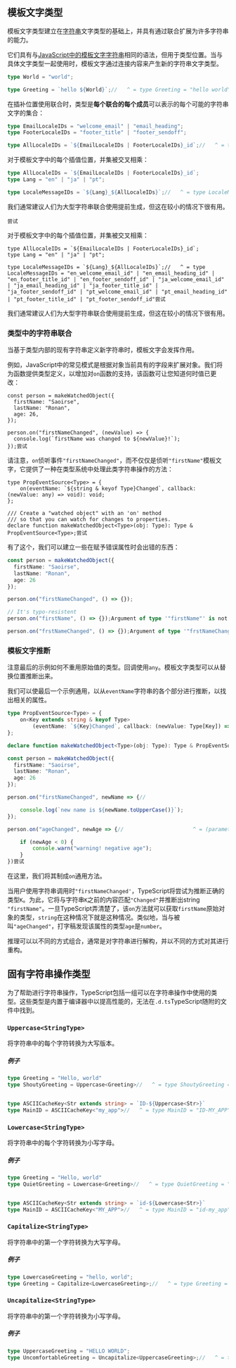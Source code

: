 ## 模板文字类型

模板文字类型建立在[字符串](https://www.typescriptlang.org/docs/handbook/2/everyday-types.html#literal-types)文字类型的基础上，并具有通过联合扩展为许多字符串的能力。

它们具有与[JavaScript中的模板文字字符串](https://developer.mozilla.org/en-US/docs/Web/JavaScript/Reference/Template_literals)相同的语法，但用于类型位置。当与具体文字类型一起使用时，模板文字通过连接内容来产生新的字符串文字类型。

```ts
type World = "world";

type Greeting = `hello ${World}`;//   ^ = type Greeting = "hello world"
```

在插补位置使用联合时，类型是**每个联合的每个成员**可以表示的每个可能的字符串文字的集合：

```ts
type EmailLocaleIDs = "welcome_email" | "email_heading";
type FooterLocaleIDs = "footer_title" | "footer_sendoff";

type AllLocaleIDs = `${EmailLocaleIDs | FooterLocaleIDs}_id`;//   ^ = type AllLocaleIDs = "welcome_email_id" | "email_heading_id" | "footer_title_id" | "footer_sendoff_id"
```

对于模板文字中的每个插值位置，并集被交叉相乘：

```ts
type AllLocaleIDs = `${EmailLocaleIDs | FooterLocaleIDs}_id`;
type Lang = "en" | "ja" | "pt";

type LocaleMessageIDs = `${Lang}_${AllLocaleIDs}`;//   ^ = type LocaleMessageIDs = "en_welcome_email_id" | "en_email_heading_id" | "en_footer_title_id" | "en_footer_sendoff_id" | "ja_welcome_email_id" | "ja_email_heading_id" | "ja_footer_title_id" | "ja_footer_sendoff_id" | "pt_welcome_email_id" | "pt_email_heading_id" | "pt_footer_title_id" | "pt_footer_sendoff_id"
```

我们通常建议人们为大型字符串联合使用提前生成，但这在较小的情况下很有用。

```
尝试
```

对于模板文字中的每个插值位置，并集被交叉相乘：

```
type AllLocaleIDs = `${EmailLocaleIDs | FooterLocaleIDs}_id`;
type Lang = "en" | "ja" | "pt";

type LocaleMessageIDs = `${Lang}_${AllLocaleIDs}`;//   ^ = type LocaleMessageIDs = "en_welcome_email_id" | "en_email_heading_id" | "en_footer_title_id" | "en_footer_sendoff_id" | "ja_welcome_email_id" | "ja_email_heading_id" | "ja_footer_title_id" | "ja_footer_sendoff_id" | "pt_welcome_email_id" | "pt_email_heading_id" | "pt_footer_title_id" | "pt_footer_sendoff_id"尝试
```

我们通常建议人们为大型字符串联合使用提前生成，但这在较小的情况下很有用。

### 类型中的字符串联合

当基于类型内部的现有字符串定义新字符串时，模板文字会发挥作用。

例如，JavaScript中的常见模式是根据对象当前具有的字段来扩展对象。我们将为函数提供类型定义，以增加对`on`函数的支持，该函数可让您知道何时值已更改：

```
const person = makeWatchedObject({
  firstName: "Saoirse",
  lastName: "Ronan",
  age: 26,
});

person.on("firstNameChanged", (newValue) => {
  console.log(`firstName was changed to ${newValue}!`);
});尝试
```

请注意，`on`侦听事件`"firstNameChanged"`，而不仅仅是侦听`"firstName"`模板文字，它提供了一种在类型系统中处理此类字符串操作的方法：

```
type PropEventSource<Type> = {
    on(eventName: `${string & keyof Type}Changed`, callback: (newValue: any) => void): void;
};

/// Create a "watched object" with an 'on' method
/// so that you can watch for changes to properties.
declare function makeWatchedObject<Type>(obj: Type): Type & PropEventSource<Type>;尝试
```

有了这个，我们可以建立一些在赋予错误属性时会出错的东西：

```ts
const person = makeWatchedObject({
  firstName: "Saoirse",
  lastName: "Ronan",
  age: 26
});

person.on("firstNameChanged", () => {});

// It's typo-resistent
person.on("firstName", () => {});Argument of type '"firstName"' is not assignable to parameter of type '"firstNameChanged" | "lastNameChanged" | "ageChanged"'.Argument of type '"firstName"' is not assignable to parameter of type '"firstNameChanged" | "lastNameChanged" | "ageChanged"'.

person.on("frstNameChanged", () => {});Argument of type '"frstNameChanged"' is not assignable to parameter of type '"firstNameChanged" | "lastNameChanged" | "ageChanged"'.Argument of type '"frstNameChanged"' is not assignable to parameter of type '"firstNameChanged" | "lastNameChanged" | "ageChanged"'.尝试
```

### 模板文字推断

注意最后的示例如何不重用原始值的类型。回调使用`any`。模板文字类型可以从替换位置推断出来。

我们可以使最后一个示例通用，以从`eventName`字符串的各个部分进行推断，以找出相关的属性。

```ts
type PropEventSource<Type> = {
    on<Key extends string & keyof Type>
        (eventName: `${Key}Changed`, callback: (newValue: Type[Key]) => void ): void;
};

declare function makeWatchedObject<Type>(obj: Type): Type & PropEventSource<Type>;

const person = makeWatchedObject({
  firstName: "Saoirse",
  lastName: "Ronan",
  age: 26
});

person.on("firstNameChanged", newName => {//                            ^ = (parameter) newName: string

    console.log(`new name is ${newName.toUpperCase()}`);
});

person.on("ageChanged", newAge => {//                      ^ = (parameter) newAge: number

    if (newAge < 0) {
        console.warn("warning! negative age");
    }
})尝试
```

在这里，我们将其制成`on`通用方法。

当用户使用字符串调用时`"firstNameChanged'`，TypeScript将尝试为推断正确的类型`K`。为此，它将与字符串`K`之前的内容匹配`"Changed"`并推断出string `"firstName"`。一旦TypeScript弄清楚了，该`on`方法就可以获取`firstName`原始对象的类型，`string`在这种情况下就是这种情况。类似地，当与被叫`"ageChanged"`，打字稿发现该属性的类型`age`是`number`。

推理可以以不同的方式组合，通常是对字符串进行解构，并以不同的方式对其进行重构。

## 固有字符串操作类型

为了帮助进行字符串操作，TypeScript包括一组可以在字符串操作中使用的类型。这些类型是内置于编译器中以提高性能的，无法在`.d.ts`TypeScript随附的文件中找到。

### `Uppercase<StringType>`

将字符串中的每个字符转换为大写版本。

##### 例子

```ts
type Greeting = "Hello, world"
type ShoutyGreeting = Uppercase<Greeting>//   ^ = type ShoutyGreeting = "HELLO, WORLD"


type ASCIICacheKey<Str extends string> = `ID-${Uppercase<Str>}`
type MainID = ASCIICacheKey<"my_app">//   ^ = type MainID = "ID-MY_APP"尝试
```

### `Lowercase<StringType>`

将字符串中的每个字符转换为小写字母。

##### 例子

```ts
type Greeting = "Hello, world"
type QuietGreeting = Lowercase<Greeting>//   ^ = type QuietGreeting = "hello, world"


type ASCIICacheKey<Str extends string> = `id-${Lowercase<Str>}`
type MainID = ASCIICacheKey<"MY_APP">//   ^ = type MainID = "id-my_app"尝试
```

### `Capitalize<StringType>`

将字符串中的第一个字符转换为大写字母。

##### 例子

```ts
type LowercaseGreeting = "hello, world";
type Greeting = Capitalize<LowercaseGreeting>;//   ^ = type Greeting = "Hello, world"尝试
```

### `Uncapitalize<StringType>`

将字符串中的第一个字符转换为小写字母。

##### 例子

```ts
type UppercaseGreeting = "HELLO WORLD";
type UncomfortableGreeting = Uncapitalize<UppercaseGreeting>;//   ^ = type UncomfortableGreeting = "hELLO WORLD"
```